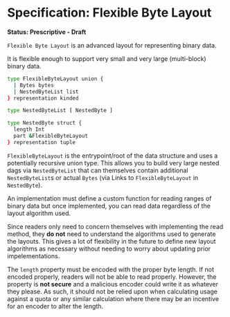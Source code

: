 # Specification: Flexible Byte Layout

**Status: Prescriptive - Draft**

`Flexible Byte Layout` is an advanced layout for representing binary data.

It is flexible enough to support very small and very large (multi-block) binary data.

```sh
type FlexibleByteLayout union {
  | Bytes bytes
  | NestedByteList list
} representation kinded

type NestedByteList [ NestedByte ]

type NestedByte struct {
  length Int
  part &FlexibleByteLayout
} representation tuple
```

`FlexibleByteLayout` is the entrypoint/root of the data structure and uses a potentially recursive
union type. This allows you to build very large nested dags via `NestedByteList` that can themselves
contain additional `NestedByteList`s or actual `Bytes` (via Links to `FlexibleByteLayout` in `NestedByte`).  

An implementation must define a custom function for reading ranges of binary
data but once implemented, you can read data regardless of the layout algorithm used.

Since readers only need to concern themselves with implementing the read method, they **do not**
need to understand the algorithms used to generate the layouts. This gives a lot of flexibility
in the future to define new layout algorithms as necessary without needing to worry about
updating prior impelementations.

The `length` property must be encoded with the proper byte length. If not encoded properly, readers
will not be able to read properly. However, the property is **not secure** and a malicious encoder
could write it as whatever they please. As such, it should not be relied upon when calculating usage
against a quota or any similar calculation where there may be an incentive for an encoder to alter the
length.


